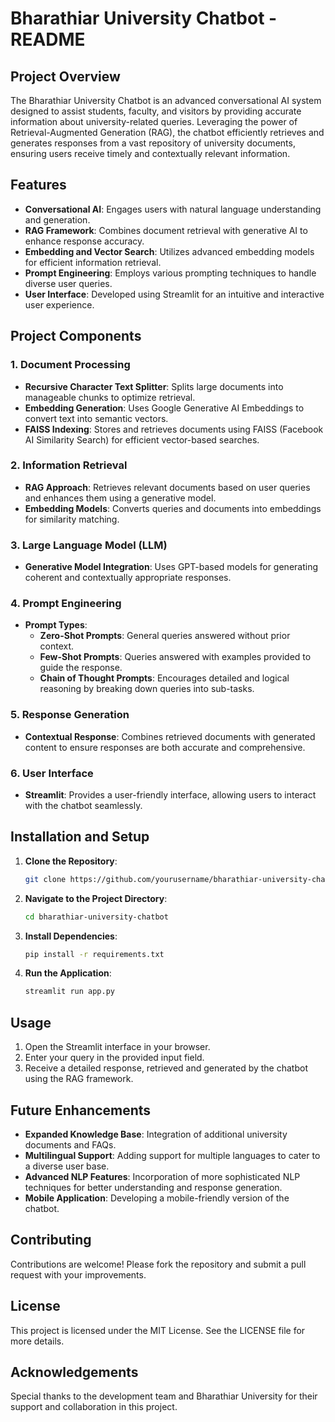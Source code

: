 # Bharathiar University Chatbot - README

## Project Overview
The Bharathiar University Chatbot is an advanced conversational AI system designed to assist students, faculty, and visitors by providing accurate information about university-related queries. Leveraging the power of Retrieval-Augmented Generation (RAG), the chatbot efficiently retrieves and generates responses from a vast repository of university documents, ensuring users receive timely and contextually relevant information.

## Features
- **Conversational AI**: Engages users with natural language understanding and generation.
- **RAG Framework**: Combines document retrieval with generative AI to enhance response accuracy.
- **Embedding and Vector Search**: Utilizes advanced embedding models for efficient information retrieval.
- **Prompt Engineering**: Employs various prompting techniques to handle diverse user queries.
- **User Interface**: Developed using Streamlit for an intuitive and interactive user experience.

## Project Components

### 1. Document Processing
- **Recursive Character Text Splitter**: Splits large documents into manageable chunks to optimize retrieval.
- **Embedding Generation**: Uses Google Generative AI Embeddings to convert text into semantic vectors.
- **FAISS Indexing**: Stores and retrieves documents using FAISS (Facebook AI Similarity Search) for efficient vector-based searches.

### 2. Information Retrieval
- **RAG Approach**: Retrieves relevant documents based on user queries and enhances them using a generative model.
- **Embedding Models**: Converts queries and documents into embeddings for similarity matching.

### 3. Large Language Model (LLM)
- **Generative Model Integration**: Uses GPT-based models for generating coherent and contextually appropriate responses.

### 4. Prompt Engineering
- **Prompt Types**:
  - **Zero-Shot Prompts**: General queries answered without prior context.
  - **Few-Shot Prompts**: Queries answered with examples provided to guide the response.
  - **Chain of Thought Prompts**: Encourages detailed and logical reasoning by breaking down queries into sub-tasks.

### 5. Response Generation
- **Contextual Response**: Combines retrieved documents with generated content to ensure responses are both accurate and comprehensive.

### 6. User Interface
- **Streamlit**: Provides a user-friendly interface, allowing users to interact with the chatbot seamlessly.

## Installation and Setup
1. **Clone the Repository**:
   ```bash
   git clone https://github.com/yourusername/bharathiar-university-chatbot.git
   ```
2. **Navigate to the Project Directory**:
   ```bash
   cd bharathiar-university-chatbot
   ```
3. **Install Dependencies**:
   ```bash
   pip install -r requirements.txt
   ```
4. **Run the Application**:
   ```bash
   streamlit run app.py
   ```

## Usage
1. Open the Streamlit interface in your browser.
2. Enter your query in the provided input field.
3. Receive a detailed response, retrieved and generated by the chatbot using the RAG framework.

## Future Enhancements
- **Expanded Knowledge Base**: Integration of additional university documents and FAQs.
- **Multilingual Support**: Adding support for multiple languages to cater to a diverse user base.
- **Advanced NLP Features**: Incorporation of more sophisticated NLP techniques for better understanding and response generation.
- **Mobile Application**: Developing a mobile-friendly version of the chatbot.

## Contributing
Contributions are welcome! Please fork the repository and submit a pull request with your improvements.

## License
This project is licensed under the MIT License. See the LICENSE file for more details.

## Acknowledgements
Special thanks to the development team and Bharathiar University for their support and collaboration in this project.

